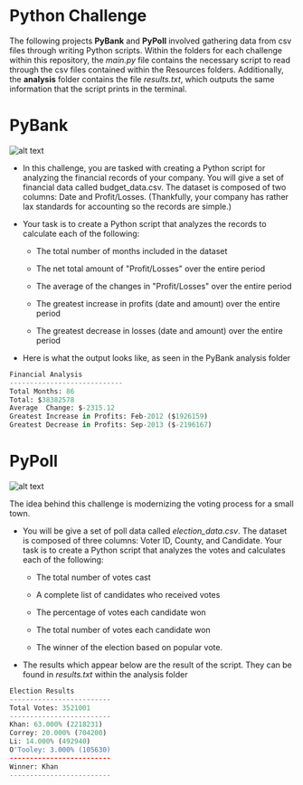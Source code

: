 # Python Challenge
The following projects **PyBank** and **PyPoll** involved gathering data from csv files through writing Python scripts. 
Within the folders for each challenge within this repository, the *main.py* file contains the necessary script to read through the csv files contained within the Resources folders.
Additionally, the **analysis** folder contains the file *results.txt*, which outputs the same information that the script prints in the terminal.

# PyBank
![alt text](http://www.korvia.com/wp-content/uploads/2018/02/Banking-Featured-Image.png)
-  In this challenge, you are tasked with creating a Python script for analyzing the financial records of your company. You will give a set of financial data called budget_data.csv. The dataset is composed of two columns: Date and Profit/Losses. (Thankfully, your company has rather lax standards for accounting so the records are simple.)
-  Your task is to create a Python script that analyzes the records to calculate each of the following:


    -  The total number of months included in the dataset


    -  The net total amount of "Profit/Losses" over the entire period


    -  The average of the changes in "Profit/Losses" over the entire period


    -  The greatest increase in profits (date and amount) over the entire period


    -  The greatest decrease in losses (date and amount) over the entire period

-  Here is what the output looks like, as seen in the PyBank analysis folder
```python
Financial Analysis
----------------------------
Total Months: 86
Total: $38382578
Average  Change: $-2315.12
Greatest Increase in Profits: Feb-2012 ($1926159)
Greatest Decrease in Profits: Sep-2013 ($-2196167)
```
# PyPoll
![alt text](https://www.thephoenix.ie/wp-content/uploads/2020/01/3665-Polling-Station.jpg)

The idea behind this challenge is modernizing the voting process for a small town. 

-  You will be give a set of poll data called *election_data.csv*. The dataset is composed of three columns: Voter ID, County, and Candidate. Your task is to create a Python script that analyzes the votes and calculates each of the following:
    -  The total number of votes cast


    -  A complete list of candidates who received votes


    -  The percentage of votes each candidate won


    -  The total number of votes each candidate won


    -  The winner of the election based on popular vote.

-  The results which appear below are the result of the script. They can be found in *results.txt* within the analysis folder
```python
Election Results
-------------------------
Total Votes: 3521001
-------------------------
Khan: 63.000% (2218231)
Correy: 20.000% (704200)
Li: 14.000% (492940)
O'Tooley: 3.000% (105630)
-------------------------
Winner: Khan
-------------------------
```


